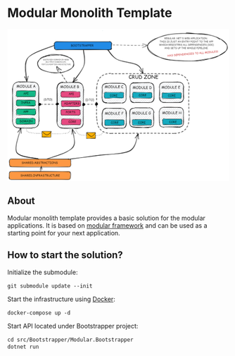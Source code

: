 # Modular Monolith Template

![Overview](https://raw.githubusercontent.com/devmentors/modular-monolith-template/master/assets/template.png)

## About

Modular monolith template provides a basic solution for the modular applications. It is based on [modular framework](https://github.com/devmentors/modular-framework) and can be used as a starting point for your next application.

**How to start the solution?**
----------------

Initialize the submodule:

```
git submodule update --init
```

Start the infrastructure using [Docker](https://docs.docker.com/get-docker/):

```
docker-compose up -d
```

Start API located under Bootstrapper project:

```
cd src/Bootstrapper/Modular.Bootstrapper
dotnet run
```